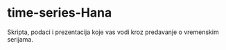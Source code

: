 # time-series-Hana
Skripta, podaci i prezentacija koje vas vodi kroz predavanje o vremenskim serijama. 
